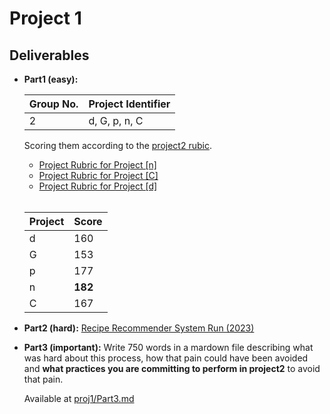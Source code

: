# Project 1

## Deliverables

- **Part1 (easy):**

  | Group No. | Project Identifier |
  | --------- | ------------------ |
  | 2         | d, G, p, n, C      |

  Scoring them according to the [project2 rubic](https://github.com/txt/se23/blob/main/docs/project2.md).

  - [Project Rubric for Project [n]](https://github.com/Shubh-Nisar/CSC510-G2/blob/main/proj1/rubrics/n-Recipe-Recommender.xlsx)
  - [Project Rubric for Project [C]](https://github.com/Shubh-Nisar/CSC510-G2/blob/main/proj1/rubrics/C-Teachers-PetBot.xlsx)
  - [Project Rubric for Project [d]](https://github.com/Shubh-Nisar/CSC510-G2/blob/main/proj1/rubrics/d-ScheduleBot.xlsx)

  <br>

  | Project | Score   |
  | ------- | ------- |
  | d       | 160     |
  | G       | 153     |
  | p       | 177     |
  | n       | **182** |
  | C       | 167     |

- **Part2 (hard):** [Recipe Recommender System Run (2023)](https://youtu.be/jJ02-N86iCQ?si=RDyCrv-kNiy8jbx8)

- **Part3 (important):** Write 750 words in a mardown file describing what was hard about this process, how that pain could have been avoided and **what practices you are committing to perform in project2** to avoid that pain.

  Available at [proj1/Part3.md](https://github.com/Shubh-Nisar/CSC510-G2/blob/main/proj1/Part3.md)
